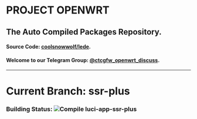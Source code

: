 # PROJECT OPENWRT
## The Auto Compiled Packages Repository.
#### Source Code: [coolsnowwolf/lede](https://github.com/coolsnowwolf/lede).

#### Welcome to our Telegram Group: [@ctcgfw\_openwrt\_discuss](https://t.me/ctcgfw\_openwrt\_discuss).
- - -
# Current Branch: ssr-plus
### Building Status: ![Compile luci-app-ssr-plus](https://github.com/project-openwrt/Auto-Compiled-Packages/workflows/Compile%20luci-app-ssr-plus/badge.svg)
